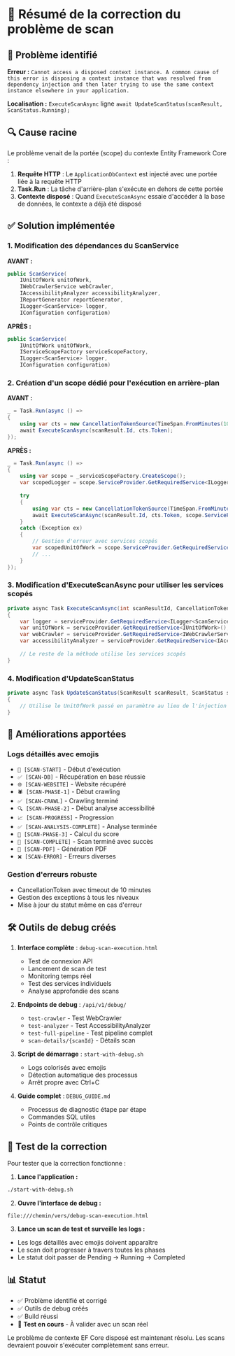 # 🔧 Résumé de la correction du problème de scan

## 🚨 Problème identifié

**Erreur :** `Cannot access a disposed context instance. A common cause of this error is disposing a context instance that was resolved from dependency injection and then later trying to use the same context instance elsewhere in your application.`

**Localisation :** `ExecuteScanAsync` ligne `await UpdateScanStatus(scanResult, ScanStatus.Running);`

## 🔍 Cause racine

Le problème venait de la portée (scope) du contexte Entity Framework Core :

1. **Requête HTTP** : Le `ApplicationDbContext` est injecté avec une portée liée à la requête HTTP
2. **Task.Run** : La tâche d'arrière-plan s'exécute en dehors de cette portée
3. **Contexte disposé** : Quand `ExecuteScanAsync` essaie d'accéder à la base de données, le contexte a déjà été disposé

## ✅ Solution implémentée

### 1. Modification des dépendances du ScanService

**AVANT :**
```csharp
public ScanService(
    IUnitOfWork unitOfWork,
    IWebCrawlerService webCrawler,
    IAccessibilityAnalyzer accessibilityAnalyzer,
    IReportGenerator reportGenerator,
    ILogger<ScanService> logger,
    IConfiguration configuration)
```

**APRÈS :**
```csharp
public ScanService(
    IUnitOfWork unitOfWork,
    IServiceScopeFactory serviceScopeFactory,
    ILogger<ScanService> logger,
    IConfiguration configuration)
```

### 2. Création d'un scope dédié pour l'exécution en arrière-plan

**AVANT :**
```csharp
_ = Task.Run(async () => 
{
    using var cts = new CancellationTokenSource(TimeSpan.FromMinutes(10));
    await ExecuteScanAsync(scanResult.Id, cts.Token);
});
```

**APRÈS :**
```csharp
_ = Task.Run(async () => 
{
    using var scope = _serviceScopeFactory.CreateScope();
    var scopedLogger = scope.ServiceProvider.GetRequiredService<ILogger<ScanService>>();
    
    try
    {
        using var cts = new CancellationTokenSource(TimeSpan.FromMinutes(10));
        await ExecuteScanAsync(scanResult.Id, cts.Token, scope.ServiceProvider);
    }
    catch (Exception ex)
    {
        // Gestion d'erreur avec services scopés
        var scopedUnitOfWork = scope.ServiceProvider.GetRequiredService<IUnitOfWork>();
        // ...
    }
});
```

### 3. Modification d'ExecuteScanAsync pour utiliser les services scopés

```csharp
private async Task ExecuteScanAsync(int scanResultId, CancellationToken cancellationToken, IServiceProvider serviceProvider)
{
    var logger = serviceProvider.GetRequiredService<ILogger<ScanService>>();
    var unitOfWork = serviceProvider.GetRequiredService<IUnitOfWork>();
    var webCrawler = serviceProvider.GetRequiredService<IWebCrawlerService>();
    var accessibilityAnalyzer = serviceProvider.GetRequiredService<IAccessibilityAnalyzer>();
    
    // Le reste de la méthode utilise les services scopés
}
```

### 4. Modification d'UpdateScanStatus

```csharp
private async Task UpdateScanStatus(ScanResult scanResult, ScanStatus status, string? errorMessage, IUnitOfWork unitOfWork)
{
    // Utilise le UnitOfWork passé en paramètre au lieu de l'injection
}
```

## 🎯 Améliorations apportées

### Logs détaillés avec emojis
- `🚀 [SCAN-START]` - Début d'exécution
- `✅ [SCAN-DB]` - Récupération en base réussie
- `🌐 [SCAN-WEBSITE]` - Website récupéré
- `🕷️ [SCAN-PHASE-1]` - Début crawling
- `✅ [SCAN-CRAWL]` - Crawling terminé
- `🔍 [SCAN-PHASE-2]` - Début analyse accessibilité
- `📈 [SCAN-PROGRESS]` - Progression
- `✅ [SCAN-ANALYSIS-COMPLETE]` - Analyse terminée
- `🧮 [SCAN-PHASE-3]` - Calcul du score
- `🏁 [SCAN-COMPLETE]` - Scan terminé avec succès
- `📄 [SCAN-PDF]` - Génération PDF
- `❌ [SCAN-ERROR]` - Erreurs diverses

### Gestion d'erreurs robuste
- CancellationToken avec timeout de 10 minutes
- Gestion des exceptions à tous les niveaux
- Mise à jour du statut même en cas d'erreur

## 🛠️ Outils de debug créés

1. **Interface complète** : `debug-scan-execution.html`
   - Test de connexion API
   - Lancement de scan de test
   - Monitoring temps réel
   - Test des services individuels
   - Analyse approfondie des scans

2. **Endpoints de debug** : `/api/v1/debug/`
   - `test-crawler` - Test WebCrawler
   - `test-analyzer` - Test AccessibilityAnalyzer
   - `test-full-pipeline` - Test pipeline complet
   - `scan-details/{scanId}` - Détails scan

3. **Script de démarrage** : `start-with-debug.sh`
   - Logs colorisés avec emojis
   - Détection automatique des processus
   - Arrêt propre avec Ctrl+C

4. **Guide complet** : `DEBUG_GUIDE.md`
   - Processus de diagnostic étape par étape
   - Commandes SQL utiles
   - Points de contrôle critiques

## 🚀 Test de la correction

Pour tester que la correction fonctionne :

1. **Lance l'application :**
```bash
./start-with-debug.sh
```

2. **Ouvre l'interface de debug :**
```
file:///chemin/vers/debug-scan-execution.html
```

3. **Lance un scan de test et surveille les logs :**
- Les logs détaillés avec emojis doivent apparaître
- Le scan doit progresser à travers toutes les phases
- Le statut doit passer de Pending → Running → Completed

## 📊 Statut

- ✅ Problème identifié et corrigé
- ✅ Outils de debug créés
- ✅ Build réussi
- 🔄 **Test en cours** - À valider avec un scan réel

Le problème de contexte EF Core disposé est maintenant résolu. Les scans devraient pouvoir s'exécuter complètement sans erreur.